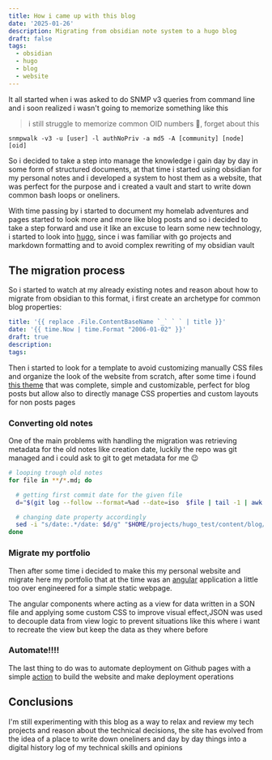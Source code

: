 ```yaml
---
title: How i came up with this blog
date: '2025-01-26'
description: Migrating from obsidian note system to a hugo blog
draft: false
tags:
  - obsidian
  - hugo
  - blog
  - website
---
```


It all started when i was asked to do SNMP v3 queries from command line and i soon realized i wasn't going to memorize something like this

> i still struggle to memorize common OID numbers 🫠, forget about this
```
snmpwalk -v3 -u [user] -l authNoPriv -a md5 -A [community] [node] [oid]
```

So i decided to take a step into manage the knowledge i gain day by day in some form of structured documents, at that time i started using obsidian for my personal notes and i developed a system to host them as a website, that was perfect for the purpose and i created a vault and start to write down common bash loops or oneliners.

With time passing by i started to document my homelab adventures and pages started to look more and more like blog posts and so i decided to take a step forward and use it like an excuse to learn some new technology, i started to look into [hugo](https://gohugo.io/), since i was familiar with go projects and markdown formatting and to avoid complex rewriting of my obsidian vault

## The migration process

So i started to watch at my already existing notes and reason about how to migrate from obsidian to this format, i first create an archetype for common blog properties:

```yaml
title: '{{ replace .File.ContentBaseName `_` ` ` | title }}'
date: '{{ time.Now | time.Format "2006-01-02" }}'
draft: true
description:
tags:
```

Then i started to look for a template to avoid customizing manually CSS files and organize the look of the website from scratch, after some time i found [this theme](https://jpanther.github.io/congo/) that was complete, simple and customizable, perfect for blog posts but allow also to directly manage CSS properties and custom layouts for non posts pages

### Converting old notes

One of the main problems with handling the migration was retrieving metadata for the old notes like creation date, luckily the repo was git managed and i could ask to git to get metadata for me 😉

```bash
# looping trough old notes
for file in **/*.md; do

  # getting first commit date for the given file
  d="$(git log --follow --format=%ad --date=iso  $file | tail -1 | awk '{print $1}')";

  # changing date property accordingly
  sed -i "s/date:.*/date: $d/g" "$HOME/projects/hugo_test/content/blog/$(basename $file)";
done
```

### Migrate my portfolio

Then after some time i decided to make this my personal website and migrate here my portfolio that at the time was an [angular](https://angular.dev) application a little too over engineered for a simple static webpage.

The angular components where acting as a view for data written in a SON file and applying some custom CSS to improve visual effect,JSON was used to decouple data from view logic to prevent situations like this where i want to recreate the view but keep the data as they where before

### Automate!!!!

The last thing to do was to automate deployment on Github pages with a simple [action](https://github.com/carnivuth/carnivuth/blob/main/.github/workflows/deploy.yml) to build the website and make deployment operations

## Conclusions

I'm still experimenting with this blog as a way to relax and review my tech projects and reason about the technical decisions, the site has evolved from the idea of a place to write down oneliners and day by day things into a digital history log of my technical skills and opinions

